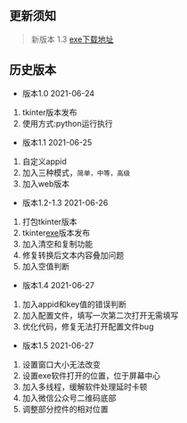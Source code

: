 ## 更新须知

>新版本 1.3 [exe下载地址](https://gitee.com/rbozo/de-repeat/releases/)

## 历史版本

- 版本1.0   2021-06-24

1. tkinter版本发布
2. 使用方式:python运行执行

- 版本1.1  2021-06-25

1. 自定义appid
2. 加入三种模式，`简单，中等，高级`
3. 加入web版本

- 版本1.2-1.3 2021-06-26

1. 打包tkinter版本
2. tkinter[exe](https://gitee.com/rbozo/de-repeat/releases/)版本发布
3. 加入清空和复制功能
4. 修复转换后文本内容叠加问题
5. 加入空值判断

- 版本1.4 2021-06-27

1. 加入appid和key值的错误判断
2. 加入配置文件，填写一次第二次打开无需填写
3. 优化代码，修复无法打开配置文件bug

- 版本1.5 2021-06-27

1. 设置窗口大小无法改变
2. 设置exe软件打开的位置，位于屏幕中心
3. 加入多线程，缓解软件处理延时卡顿
4. 加入微信公众号二维码底部
5. 调整部分控件的相对位置